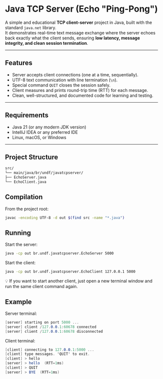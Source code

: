 # Java TCP Server (Echo "Ping-Pong")

A simple and educational **TCP client-server** project in Java, built with the standard `java.net` library.  
It demonstrates real-time text message exchange where the server echoes back exactly what the client sends, ensuring **low latency, message integrity, and clean session termination**.

---

## Features
- Server accepts client connections (one at a time, sequentially).
- UTF-8 text communication with line termination (`\n`).
- Special command `QUIT` closes the session safely.
- Client measures and prints round-trip time (RTT) for each message.
- Clean, well-structured, and documented code for learning and testing.

---

## Requirements
- Java 21 (or any modern JDK version)
- IntelliJ IDEA or any preferred IDE
- Linux, macOS, or Windows

---

## Project Structure
```md
src/
└── main/java/br/undf/javatcpserver/
├── EchoServer.java
└── EchoClient.java
```

## Compilation
From the project root:
```bash
javac -encoding UTF-8 -d out $(find src -name "*.java")
```

## Running
Start the server:
```bash
java -cp out br.undf.javatcpserver.EchoServer 5000
```

Start the client:
```bash
java -cp out br.undf.javatcpserver.EchoClient 127.0.0.1 5000
```

💡 If you want to start another client, just open a new terminal window and run the same client command again.

## Example
Server terminal:
```csharp
[server] starting on port 5000 ...
[server] client /127.0.0.1:60678 connected
[server] client /127.0.0.1:60678 disconnected
```

Client terminal:
```csharp
[client] connecting to 127.0.0.1:5000 ...
[client] type messages. 'QUIT' to exit.
[client] > hello
[server] > hello  (RTT=1ms)
[client] > QUIT
[server] > BYE  (RTT=1ms)
```